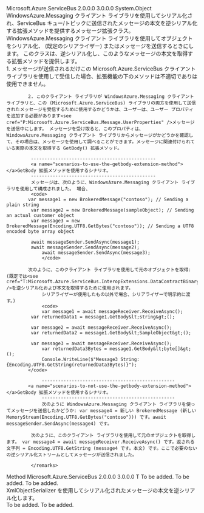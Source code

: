 <Type Name="MessageInteropExtensions" FullName="Microsoft.Azure.ServiceBus.InteropExtensions.MessageInteropExtensions">
  <TypeSignature Language="C#" Value="public static class MessageInteropExtensions" />
  <TypeSignature Language="ILAsm" Value=".class public auto ansi abstract sealed beforefieldinit MessageInteropExtensions extends System.Object" />
  <TypeSignature Language="DocId" Value="T:Microsoft.Azure.ServiceBus.InteropExtensions.MessageInteropExtensions" />
  <TypeSignature Language="VB.NET" Value="Public Module MessageInteropExtensions" />
  <TypeSignature Language="F#" Value="type MessageInteropExtensions = class" />
  <AssemblyInfo>
    <AssemblyName>Microsoft.Azure.ServiceBus</AssemblyName>
    <AssemblyVersion>2.0.0.0</AssemblyVersion>
    <AssemblyVersion>3.0.0.0</AssemblyVersion>
  </AssemblyInfo>
  <Base>
    <BaseTypeName>System.Object</BaseTypeName>
  </Base>
  <Interfaces />
  <Docs>
    <summary>
             WindowsAzure.Messaging クライアント ライブラリを使用してシリアル化され、ServiceBus キュー/トピックに送信されたメッセージの本文を逆シリアル化する拡張メソッドを提供するメッセージ拡張クラス。 WindowsAzure.Messaging クライアント ライブラリを使用してオブジェクトをシリアル化、 <see cref="T:Microsoft.Azure.ServiceBus.InteropExtensions.DataContractBinarySerializer" /> (既定のシリアライザー) または<see cref="T:System.Runtime.Serialization.DataContractSerializer" />メッセージを送信するときにします。 このクラスは、逆シリアル化し、このようなメッセージの本文を取得する拡張メソッドを提供します。
             </summary>
    <remarks>
             1. メッセージが送信されるだけこの Microsoft.Azure.ServiceBus クライアント ライブラリを使用して受信した場合、拡張機能の下のメソッドは不適切でありは使用できません。
             
            2. このクライアント ライブラリが WindowsAzure.Messaging クライアント ライブラリと、この (Microsoft.Azure.ServiceBus) ライブラリの両方を使用して送信されたメッセージを受信するために使用するかどうかは、ユーザーは、ユーザー プロパティを追加する必要があります<see cref="P:Microsoft.Azure.ServiceBus.Message.UserProperties" />メッセージを送信中にします。 メッセージを受け取ると、このプロパティは、WindowsAzure.Messaging クライアント ライブラリからメッセージがかどうかを確認して、その場合は、メッセージを使用して調べることができます。メッセージに関連付けられている実際の本文を取得する GetBody() 拡張メソッド。
             
             ----------------------------------------------
             <a name="scenarios-to-use-the-getbody-extension-method"></a>GetBody 拡張メソッドを使用するシナリオ。
             ----------------------------------------------
             メッセージは、次のように、WindowsAzure.Messaging クライアント ライブラリを使用して構成されました。 場合、
             <code>
            var message1 = new BrokeredMessage("contoso"); // Sending a plain string
             var message2 = new BrokeredMessage(sampleObject); // Sending an actual customer object
             var message3 = new BrokeredMessage(Encoding.UTF8.GetBytes("contoso")); // Sending a UTF8 encoded byte array object
             
             await messageSender.SendAsync(message1);
             await messageSender.SendAsync(message2);
                 await messageSender.SendAsync(message3);
                 </code>
                 
            次のように、このクライアント ライブラリを使用して元のオブジェクトを取得: (既定では<see cref="T:Microsoft.Azure.ServiceBus.InteropExtensions.DataContractBinarySerializer" />を逆シリアル化および本文を取得するために使用されます。
                 シリアライザーが使用したもの以外で場合、シリアライザーで明示的に渡す。)
                 <code>
                 var message1 = await messageReceiver.ReceiveAsync();
             var returnedData1 = message1.GetBody&lt;string&gt;();
            
             var message2 = await messageReceiver.ReceiveAsync();
             var returnedData2 = message1.GetBody&lt;SampleObject&gt;();
              
             var message3 = await messageReceiver.ReceiveAsync();
                 var returnedData3Bytes = message1.GetBody&lt;byte[]&gt;();
                 Console.WriteLine($"Message3 String: {Encoding.UTF8.GetString(returnedData3Bytes)}");
            </code>
                 
                 -------------------------------------------------
            <a name="scenarios-to-not-use-the-getbody-extension-method"></a>GetBody 拡張メソッドを使用するシナリオ。
                 -------------------------------------------------
                 次のように WindowsAzure.Messaging クライアント ライブラリを使ってメッセージを送信したかどうか: var message4 = 新しい BrokeredMessage (新しい MemoryStream(Encoding.UTF8.GetBytes("contoso"))) です。await messageSender.SendAsync(message4) です。
                 
             次のように、このクライアント ライブラリを使用して元のオブジェクトを取得します。 var message4 = await messageReceiver.ReceiveAsync() です。返される文字列 = Encoding.UTF8.GetString (message4 です。本文) です。ここで必要のないの逆シリアル化ストリームとしてメッセージが送信されました。
            
             </remarks>
  </Docs>
  <Members>
    <Member MemberName="GetBody&lt;T&gt;">
      <MemberSignature Language="C#" Value="public static T GetBody&lt;T&gt; (this Microsoft.Azure.ServiceBus.Message message, System.Runtime.Serialization.XmlObjectSerializer serializer = null);" />
      <MemberSignature Language="ILAsm" Value=".method public static hidebysig !!T GetBody&lt;T&gt;(class Microsoft.Azure.ServiceBus.Message message, class System.Runtime.Serialization.XmlObjectSerializer serializer) cil managed" />
      <MemberSignature Language="DocId" Value="M:Microsoft.Azure.ServiceBus.InteropExtensions.MessageInteropExtensions.GetBody``1(Microsoft.Azure.ServiceBus.Message,System.Runtime.Serialization.XmlObjectSerializer)" />
      <MemberSignature Language="F#" Value="static member GetBody : Microsoft.Azure.ServiceBus.Message * System.Runtime.Serialization.XmlObjectSerializer -&gt; 'T" Usage="Microsoft.Azure.ServiceBus.InteropExtensions.MessageInteropExtensions.GetBody (message, serializer)" />
      <MemberType>Method</MemberType>
      <AssemblyInfo>
        <AssemblyName>Microsoft.Azure.ServiceBus</AssemblyName>
        <AssemblyVersion>2.0.0.0</AssemblyVersion>
        <AssemblyVersion>3.0.0.0</AssemblyVersion>
      </AssemblyInfo>
      <ReturnValue>
        <ReturnType>T</ReturnType>
      </ReturnValue>
      <TypeParameters>
        <TypeParameter Name="T" />
      </TypeParameters>
      <Parameters>
        <Parameter Name="message" Type="Microsoft.Azure.ServiceBus.Message" RefType="this" />
        <Parameter Name="serializer" Type="System.Runtime.Serialization.XmlObjectSerializer" />
      </Parameters>
      <Docs>
        <typeparam name="T">To be added.</typeparam>
        <param name="message">To be added.</param>
        <param name="serializer">To be added.</param>
        <summary>
            XmlObjectSerializer を使用してシリアル化されたメッセージの本文を逆シリアル化します。
            </summary>
        <returns>To be added.</returns>
        <remarks>To be added.</remarks>
      </Docs>
    </Member>
  </Members>
</Type>